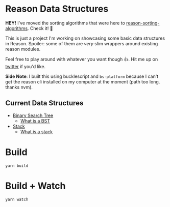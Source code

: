 # Reason Data Structures

**HEY!** I've moved the sorting algorithms that were here to [reason-sorting-algorithms](https://github.com/JakeDawkins/reason-sorting-algorithms). Check it! 💯

This is just a project I'm working on showcasing some basic data structures in Reason. Spoiler: some of them are _very_ slim wrappers around existing reason modules.

Feel free to play around with whatever you want though 👍. Hit me up on [twitter](https://twitter.com/jakedawkins) if you'd like.

**Side Note**: I built this using bucklescript and `bs-platform` because I can't get the reason cli installed on my computer at the moment (path too long. thanks nvm).

## Current Data Structures

- [Binary Search Tree](src/bst.re)
  - [What is a BST](https://en.wikipedia.org/wiki/Binary_search_tree)
- [Stack](src/stack.re)
  - [What is a stack](https://en.wikipedia.org/wiki/Stack_(abstract_data_type))

# Build

```
yarn build
```

# Build + Watch

```
yarn watch
```
